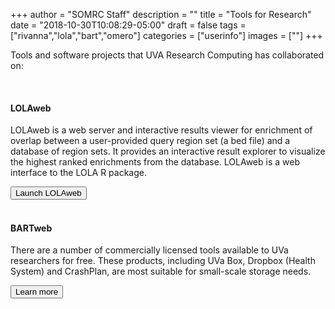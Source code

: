+++
author = "SOMRC Staff"
description = ""
title = "Tools for Research"
date = "2018-10-30T10:08:29-05:00"
draft = false
tags = ["rivanna","lola","bart","omero"]
categories = ["userinfo"]
images = [""]
+++

<p class=lead>Tools and software projects that UVA Research Computing has collaborated on:</p>

<br>

<div class = "card-group">
<div class="card">
  <div class="card-block">
    <h4 class="card-title">LOLAweb</h4>
        <p class="card-text">
        LOLAweb is a web server and interactive results viewer for enrichment of overlap between a user-provided query region set (a bed file) and a database of region sets. It provides an interactive result explorer to visualize the highest ranked enrichments from the database. LOLAweb is a web interface to the LOLA R package.
        </p>
    <a href="http://lolaweb.databio.org/" target="_new" class="card-link"><button class="btn btn-warning">Launch LOLAweb</button></a>
  </div>
</div>
</div>

<br>

<div class = "card-group">
  <div class="card">
    <div class="card-block">
      <h4 class="card-title">BARTweb</h4>
        <p class="card-text">
        There are a number of commercially licensed tools available to UVa researchers for free. These products, including UVa Box, Dropbox (Health System) and CrashPlan, are most suitable for small-scale storage needs.</p>
      <a href="/userinfo/storage/personal-computing" class="card-link"><button class="btn btn-warning">Learn more</button></a>
    </div>
  </div>
</div>

